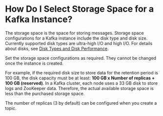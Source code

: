 # How Do I Select Storage Space for a Kafka Instance?<a name="EN-US_TOPIC_0224083319"></a>

The storage space is the space for storing messages. Storage space configurations for a Kafka instance include the disk type and disk size. Currently supported disk types are ultra-high I/O and high I/O. For details about disks, see  [Disk Types and Disk Performance](https://docs.otc.t-systems.com/en-us/usermanual/evs/en-us_topic_0014580744.html).

Set the storage space configurations as required. They cannot be changed once the instance is created.

For example, if the required disk size to store data for the retention period is 100 GB, the disk capacity must be at least:  **100 GB x Number of replicas + 100 GB \(reserved\)**. In a Kafka cluster, each node uses a 33 GB disk to store logs and ZooKeeper data. Therefore, the actual available storage space is less than the purchased storage space.

The number of replicas \(3 by default\) can be configured when you create a topic.

